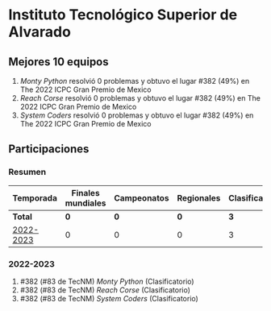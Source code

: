 ---
---

# Instituto Tecnológico Superior de Alvarado

## Mejores 10 equipos

1. _Monty Python_ resolvió 0 problemas y obtuvo el lugar #382 (49%) en The 2022 ICPC Gran Premio de Mexico
1. _Reach Corse_ resolvió 0 problemas y obtuvo el lugar #382 (49%) en The 2022 ICPC Gran Premio de Mexico
1. _System Coders_ resolvió 0 problemas y obtuvo el lugar #382 (49%) en The 2022 ICPC Gran Premio de Mexico

## Participaciones

### Resumen

| Temporada | Finales mundiales | Campeonatos | Regionales | Clasificatorios | Equipos |
| --- | --- | --- | --- | --- | --- |
| **Total** | **0** | **0** | **0** | **3** | **3** |
| [2022-2023](#2022-2023) | 0 | 0 | 0 | 3 | 3 |

### 2022-2023

1. #382 (#83 de TecNM) _Monty Python_ (Clasificatorio)
1. #382 (#83 de TecNM) _Reach Corse_ (Clasificatorio)
1. #382 (#83 de TecNM) _System Coders_ (Clasificatorio)



